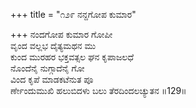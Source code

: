 +++
title = "೧೨೯ ನನ್ದಗೋಪ ಕುಮಾರ"

+++
ನಂದಗೋಪ ಕುಮಾರ ಗೋಪೀ  
ವೃಂದ ವಲ್ಲಭ ದೈತ್ಯಮಥನ ಮು  
ಕುಂದ ಮುರಹರ ಭಕ್ತವತ್ಸಲ ಘನ ಕೃಪಾಜಲಧೆ  
ನೊಂದೆನೈ ನುಗ್ಗಾದೆನೈ ಗೋ  
ವಿಂದ ಕೃಪೆ ಮಾಡಕಟೆನುತ ಪೂ  
ರ್ಣೇಂದುಮುಖಿ ಹಲುಬಿದಳು ಬಲು ತೆರದಿಂದಲಚ್ಯುತನ    ॥129॥